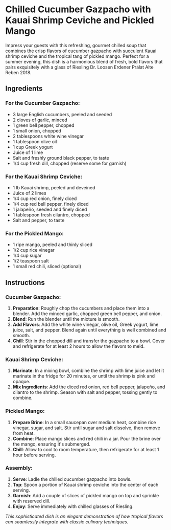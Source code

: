 # Chilled Cucumber Gazpacho with Kauai Shrimp Ceviche and Pickled Mango

Impress your guests with this refreshing, gourmet chilled soup that combines the crisp flavors of cucumber gazpacho with succulent Kauai shrimp ceviche and the tropical tang of pickled mango. Perfect for a summer evening, this dish is a harmonious blend of fresh, bold flavors that pairs exquisitely with a glass of Riesling Dr. Loosen Erdener Prälat Alte Reben 2018.

## Ingredients

### For the Cucumber Gazpacho:
- 3 large English cucumbers, peeled and seeded
- 2 cloves of garlic, minced
- 1 green bell pepper, chopped
- 1 small onion, chopped
- 2 tablespoons white wine vinegar
- 1 tablespoon olive oil
- 1 cup Greek yogurt
- Juice of 1 lime
- Salt and freshly ground black pepper, to taste
- 1/4 cup fresh dill, chopped (reserve some for garnish)

### For the Kauai Shrimp Ceviche:
- 1 lb Kauai shrimp, peeled and deveined
- Juice of 2 limes
- 1/4 cup red onion, finely diced
- 1/4 cup red bell pepper, finely diced
- 1 jalapeño, seeded and finely diced
- 1 tablespoon fresh cilantro, chopped
- Salt and pepper, to taste

### For the Pickled Mango:
- 1 ripe mango, peeled and thinly sliced
- 1/2 cup rice vinegar
- 1/4 cup sugar
- 1/2 teaspoon salt
- 1 small red chili, sliced (optional)

## Instructions

### Cucumber Gazpacho:
1. **Preparation**: Roughly chop the cucumbers and place them into a blender. Add the minced garlic, chopped green bell pepper, and onion.
2. **Blend**: Run the blender until the mixture is smooth.
3. **Add Flavors**: Add the white wine vinegar, olive oil, Greek yogurt, lime juice, salt, and pepper. Blend again until everything is well combined and smooth.
4. **Chill**: Stir in the chopped dill and transfer the gazpacho to a bowl. Cover and refrigerate for at least 2 hours to allow the flavors to meld.

### Kauai Shrimp Ceviche:
1. **Marinate**: In a mixing bowl, combine the shrimp with lime juice and let it marinate in the fridge for 20 minutes, or until the shrimp is pink and opaque.
2. **Mix Ingredients**: Add the diced red onion, red bell pepper, jalapeño, and cilantro to the shrimp. Season with salt and pepper, tossing gently to combine.

### Pickled Mango:
1. **Prepare Brine**: In a small saucepan over medium heat, combine rice vinegar, sugar, and salt. Stir until sugar and salt dissolve, then remove from heat.
2. **Combine**: Place mango slices and red chili in a jar. Pour the brine over the mango, ensuring it's submerged.
3. **Chill**: Allow to cool to room temperature, then refrigerate for at least 1 hour before serving.

### Assembly:
1. **Serve**: Ladle the chilled cucumber gazpacho into bowls.
2. **Top**: Spoon a portion of Kauai shrimp ceviche into the center of each serving.
3. **Garnish**: Add a couple of slices of pickled mango on top and sprinkle with reserved dill.
4. **Enjoy**: Serve immediately with chilled glasses of Riesling.

*This sophisticated dish is an elegant demonstration of how tropical flavors can seamlessly integrate with classic culinary techniques.*
